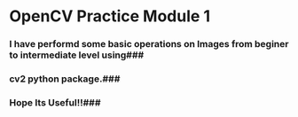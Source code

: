 # OpenCV Practice Module 1 #

### I have performd some basic operations on Images from beginer to intermediate level using### 
### cv2 python package.###

### Hope Its Useful!!###



